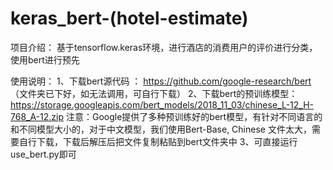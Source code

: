 # keras_bert-(hotel-estimate)

项目介绍：
基于tensorflow.keras环境，进行酒店的消费用户的评价进行分类，使用bert进行预先

使用说明：
1、下载bert源代码 ： https://github.com/google-research/bert  （文件夹已下好，如无法调用，可自行下载）
2、下载bert的预训练模型：https://storage.googleapis.com/bert_models/2018_11_03/chinese_L-12_H-768_A-12.zip
注意：Google提供了多种预训练好的bert模型，有针对不同语言的和不同模型大小的，对于中文模型，我们使用Bert-Base, Chinese 
文件太大，需要自行下载，下载后解压后把文件复制粘贴到bert文件夹中
3、可直接运行use_bert.py即可

